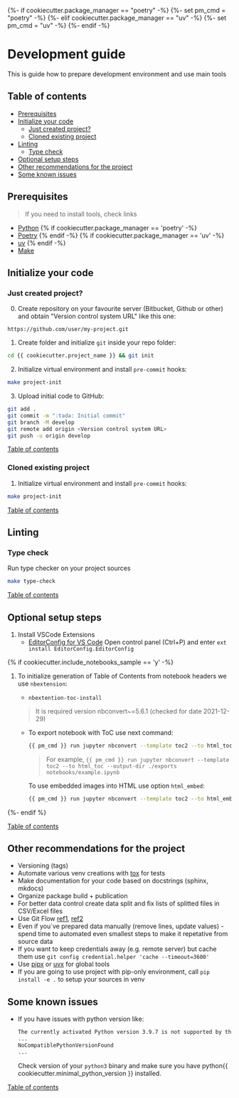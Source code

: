 {%- if cookiecutter.package_manager == "poetry" -%}
  {%- set pm_cmd = "poetry" -%}
{%- elif cookiecutter.package_manager == "uv" -%}
  {%- set pm_cmd = "uv" -%}
{%- endif -%}

# Development guide

This is guide how to prepare development environment and use main tools

## Table of contents

- [Prerequisites](#prerequisites)
- [Initialize your code](#initialize-your-code)
  - [Just created project?](#just-created-project)
  - [Cloned existing project](#cloned-existing-project)
- [Linting](#linting)
  - [Type check](#type-check)
- [Optional setup steps](#optional-setup-steps)
- [Other recommendations for the project](#other-recommendations-for-the-project)
- [Some known issues](#some-known-issues)

## Prerequisites

> If you need to install tools, check links

- [Python](docs/TOOLS.md#python)
{% if cookiecutter.package_manager == 'poetry' -%}
- [Poetry](docs/TOOLS.md#poetry)
{% endif -%}
{% if cookiecutter.package_manager == 'uv' -%}
- [uv](docs/TOOLS.md#uv)
{% endif -%}
- [Make](docs/TOOLS.md#make)

## Initialize your code

### Just created project?

0. Create repository on your favourite server (Bitbucket, Github or other) and obtain "Version control system URL" like this one:

```url
https://github.com/user/my-project.git
```

1. Create folder and initialize `git` inside your repo folder:

```bash
cd {{ cookiecutter.project_name }} && git init
```

2. Initialize virtual environment and install `pre-commit` hooks:

```bash
make project-init
```

3. Upload initial code to GitHub:

```bash
git add .
git commit -m ":tada: Initial commit"
git branch -M develop
git remote add origin <Version control system URL>
git push -u origin develop
```

[Table of contents](#table-of-contents)

### Cloned existing project

1. Initialize virtual environment and install `pre-commit` hooks:

```bash
make project-init
```

[Table of contents](#table-of-contents)

## Linting

### Type check

Run type checker on your project sources

```bash
make type-check
```

[Table of contents](#table-of-contents)

## Optional setup steps

1. Install VSCode Extensions
   - [EditorConfig for VS Code](https://marketplace.visualstudio.com/items?itemName=EditorConfig.EditorConfig)
      Open control panel (Ctrl+P) and enter `ext install EditorConfig.EditorConfig`

{% if cookiecutter.include_notebooks_sample == 'y' -%}

1. To initialize generation of Table of Contents from notebook headers we use `nbextension`:

    - `nbextention-toc-install`

    > It is required version nbconvert~=5.6.1 (checked for date 2021-12-29)

    - To export notebook with ToC use next command:

      ```bash
      {{ pm_cmd }} run jupyter nbconvert --template toc2 --to html_toc --output-dir ./exports <путь до файла>
      ```

      > For example, `{{ pm_cmd }} run jupyter nbconvert --template toc2 --to html_toc --output-dir ./exports notebooks/example.ipynb`

      To use embedded images into HTML use option `html_embed`:

      ```bash
      {{ pm_cmd }} run jupyter nbconvert --template toc2 --to html_embed --output-dir ./exports <путь до файла>
      ```
{%- endif %}

[Table of contents](#table-of-contents)

## Other recommendations for the project

- Versioning (tags)
- Automate various venv creations with [tox](https://pypi.org/project/tox/) for tests
- Make documentation for your code based on docstrings (sphinx, mkdocs)
- Organize package build + publication
- For better data control create data split and fix lists of splitted files in CSV/Excel files
- Use Git Flow [ref1](https://danielkummer.github.io/git-flow-cheatsheet/index.ru_RU.html), [ref2](https://www.gitkraken.com/learn/git/git-flow)
- Even if you`ve prepared data manually (remove lines, update values) - spend time to automated even smallest steps to make it repetative from source data
- If you want to keep credentials away (e.g. remote server) but cache them use `git config credential.helper 'cache --timeout=3600'`
- Use [pipx](https://github.com/pypa/pipx) or [uvx](https://docs.astral.sh/uv/guides/tools/) for global tools
- If you are going to use project with pip-only environment, call `pip install -e .` to setup your sources in venv

## Some known issues

- If you have issues with python version like:

    ```bash
    The currently activated Python version 3.9.7 is not supported by the project (~{{ cookiecutter.minimal_python_version }}.0)
    ...
    NoCompatiblePythonVersionFound
    ...
    ```

    Check version of your `python3` binary and make sure you have python{{ cookiecutter.minimal_python_version }} installed.

[Table of contents](#table-of-contents)
